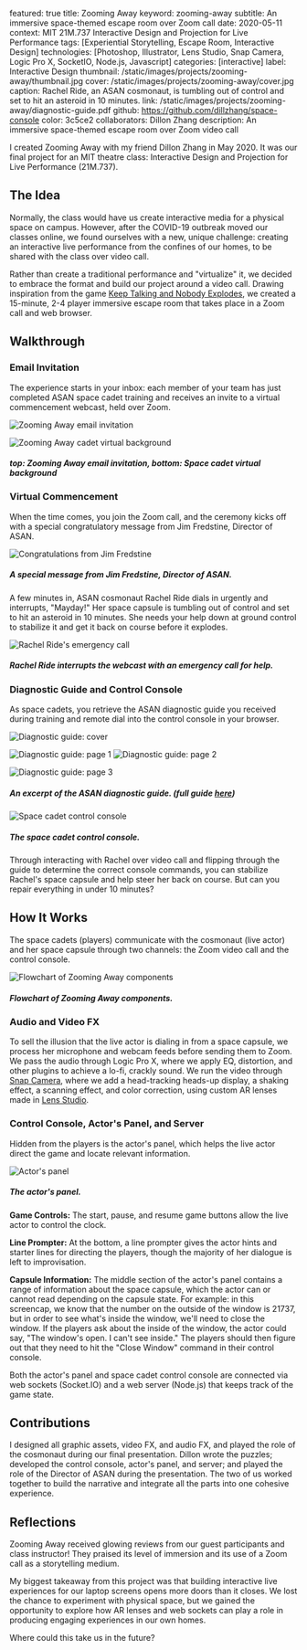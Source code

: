 featured: true
title: Zooming Away
keyword: zooming-away
subtitle: An immersive space-themed escape room over Zoom call
date: 2020-05-11
context: MIT 21M.737 Interactive Design and Projection for Live Performance
tags: [Experiential Storytelling, Escape Room, Interactive Design]
technologies: [Photoshop, Illustrator, Lens Studio, Snap Camera, Logic Pro X, SocketIO, Node.js, Javascript]
categories: [interactive]
label: Interactive Design
thumbnail: /static/images/projects/zooming-away/thumbnail.jpg
cover: /static/images/projects/zooming-away/cover.jpg
caption: Rachel Ride, an ASAN cosmonaut, is tumbling out of control and set to hit an asteroid in 10 minutes.
link: /static/images/projects/zooming-away/diagnostic-guide.pdf
github: https://github.com/dillzhang/space-console
color: 3c5ce2
collaborators: Dillon Zhang
description: An immersive space-themed escape room over Zoom video call

I created Zooming Away with my friend Dillon Zhang in May 2020. It was our final project for an MIT theatre class: Interactive Design and Projection for Live Performance (21M.737).

## The Idea

Normally, the class would have us create interactive media for a physical space on campus. However, after the COVID-19 outbreak moved our classes online, we found ourselves with a new, unique challenge: creating an interactive live performance from the confines of our homes, to be shared with the class over video call.

Rather than create a traditional performance and "virtualize" it, we decided to embrace the format and build our project around a video call. Drawing inspiration from the game [Keep Talking and Nobody Explodes](https://keeptalkinggame.com/), we created a 15-minute, 2-4 player immersive escape room that takes place in a Zoom call and web browser.

## Walkthrough

### Email Invitation

The experience starts in your inbox: each member of your team has just completed ASAN space cadet training and receives an invite to a virtual commencement webcast, held over Zoom.

<div class="image-set image-set-two" markdown="1">

![Zooming Away email invitation](/static/images/projects/zooming-away/email.jpg "Zooming Away email invitation")

</div>

<div class="image-set image-set-two" markdown="1">

![Zooming Away cadet virtual background](/static/images/projects/zooming-away/cadet-bg.jpg "Zooming Away cadet virtual background")

##### *top:* Zooming Away email invitation, *bottom:* Space cadet virtual background

</div>

### Virtual Commencement

When the time comes, you join the Zoom call, and the ceremony kicks off with a special congratulatory message from Jim Fredstine, Director of ASAN.

<div class="image-set" markdown="1">

![Congratulations from Jim Fredstine](/static/images/projects/zooming-away/jim.jpg "Congratulations from Jim Fredstine")

##### A special message from Jim Fredstine, Director of ASAN.

</div>

A few minutes in, ASAN cosmonaut Rachel Ride dials in urgently and interrupts, "Mayday!" Her space capsule is tumbling out of control and set to hit an asteroid in 10 minutes. She needs your help down at ground control to stabilize it and get it back on course before it explodes.

<div class="image-set" markdown="1">

![Rachel Ride's emergency call](/static/images/projects/zooming-away/rachel.gif "Rachel Ride is in an emergency")

##### Rachel Ride interrupts the webcast with an emergency call for help.

</div>

### Diagnostic Guide and Control Console

As space cadets, you retrieve the ASAN diagnostic guide you received during training and remote dial into the control console in your browser.

<div class="image-set image-set-two" markdown="1">

![Diagnostic guide: cover](/static/images/projects/zooming-away/dg-cover.jpg "Diagnostic guide: cover")

</div>

<div class="image-set image-set-two" markdown="1">

![Diagnostic guide: page 1](/static/images/projects/zooming-away/dg-1.jpg "Diagnostic guide: page 1")
![Diagnostic guide: page 2](/static/images/projects/zooming-away/dg-2.jpg "Diagnostic guide: page 2")

</div>

<div class="image-set image-set-two" markdown="1">

![Diagnostic guide: page 3](/static/images/projects/zooming-away/dg-3.jpg "Diagnostic guide: page 3")

</div>

##### An excerpt of the ASAN diagnostic guide. (full guide [here](/static/images/projects/zooming-away/diagnostic-guide.pdf))


<div class="image-set" markdown="1">

![Space cadet control console](/static/images/projects/zooming-away/console.png "Space cadet control console")

##### The space cadet control console.

</div>

Through interacting with Rachel over video call and flipping through the guide to determine the correct console commands, you can stabilize Rachel's space capsule and help steer her back on course. But can you repair everything in under 10 minutes?

## How It Works

The space cadets (players) communicate with the cosmonaut (live actor) and her space capsule through two channels: the Zoom video call and the control console.

<div class="image-set" markdown="1">

![Flowchart of Zooming Away components](/static/images/projects/zooming-away/flowchart.jpg "Flowchart of Zooming Away components")

##### Flowchart of Zooming Away components.

</div>

### Audio and Video FX

To sell the illusion that the live actor is dialing in from a space capsule, we process her microphone and webcam feeds before sending them to Zoom. We pass the audio through Logic Pro X, where we apply EQ, distortion, and other plugins to achieve a lo-fi, crackly sound. We run the video through [Snap Camera](https://snapcamera.snapchat.com/), where we add a head-tracking heads-up display, a shaking effect, a scanning effect, and color correction, using custom AR lenses made in [Lens Studio](https://lensstudio.snapchat.com/).

### Control Console, Actor's Panel, and Server

Hidden from the players is the actor's panel, which helps the live actor direct the game and locate relevant information.

<div class="image-set" markdown="1">

![Actor's panel](/static/images/projects/zooming-away/actors-panel.png "Actor's panel")

##### The actor's panel.

</div>

**Game Controls:** The start, pause, and resume game buttons allow the live actor to control the clock.

**Line Prompter:** At the bottom, a line prompter gives the actor hints and starter lines for directing the players, though the majority of her dialogue is left to improvisation.

**Capsule Information:** The middle section of the actor's panel contains a range of information about the space capsule, which the actor can or cannot read depending on the capsule state. For example: in this screencap, we know that the number on the outside of the window is 21737, but in order to see what's inside the window, we'll need to close the window. If the players ask about the inside of the window, the actor could say, "The window's open. I can't see inside." The players should then figure out that they need to hit the "Close Window" command in their control console.

Both the actor's panel and space cadet control console are connected via web sockets (Socket.IO) and a web server (Node.js) that keeps track of the game state.

## Contributions

I designed all graphic assets, video FX, and audio FX, and played the role of the cosmonaut during our final presentation. Dillon wrote the puzzles; developed the control console, actor's panel, and server; and played the role of the Director of ASAN during the presentation. The two of us worked together to build the narrative and integrate all the parts into one cohesive experience.

## Reflections

Zooming Away received glowing reviews from our guest participants and class instructor! They praised its level of immersion and its use of a Zoom call as a storytelling medium.

My biggest takeaway from this project was that building interactive live experiences for our laptop screens opens more doors than it closes. We lost the chance to experiment with physical space, but we gained the opportunity to explore how AR lenses and web sockets can play a role in producing engaging experiences in our own homes.

Where could this take us in the future?
